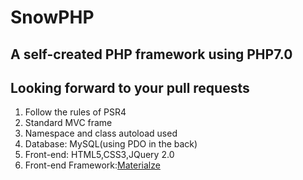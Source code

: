 # SnowPHP

## A self-created PHP framework using PHP7.0   

## Looking forward to your pull requests

1. Follow the rules of PSR4
2. Standard MVC frame
3. Namespace and class autoload used
4. Database: MySQL(using PDO in the back)
5. Front-end: HTML5,CSS3,JQuery 2.0
6. Front-end Framework:[Materialze](http://www.materializecss.cn)
